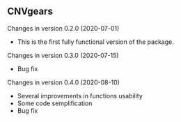 ## CNVgears ## 

Changes in version 0.2.0 (2020-07-01)

- This is the first fully functional version of the package. 

Changes in version 0.3.0 (2020-07-15)

- Bug fix

Changes in version 0.4.0 (2020-08-10)

- Several improvements in functions usability 
- Some code semplification 
- Bug fix
